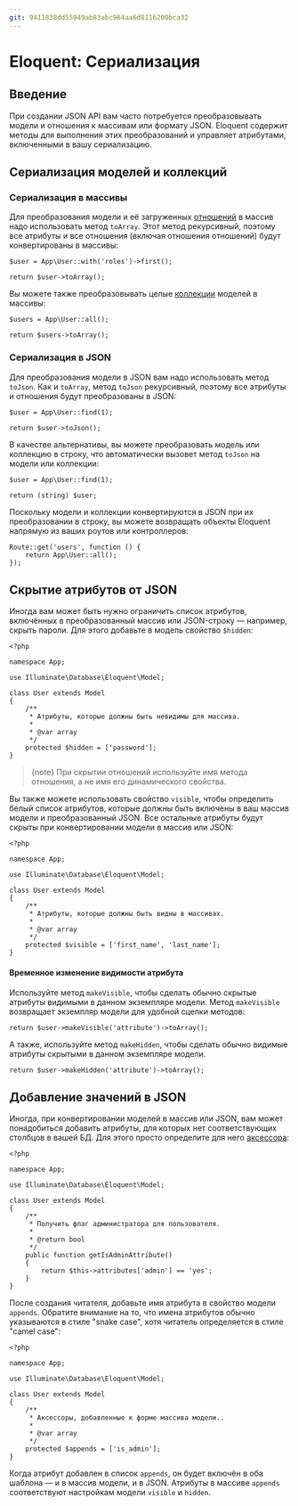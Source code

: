 ```yaml
---
git: 9411838dd55949ab83abc964aa6d8116200bca32
---
```


# Eloquent: Сериализация

<a name="introduction"></a>
## Введение

При создании JSON API вам часто потребуется преобразовывать модели и отношения к массивам или формату JSON. Eloquent содержит методы для выполнения этих преобразований и управляет атрибутами, включенными в вашу сериализацию.

<a name="serializing-models-and-collections"></a>
## Сериализация моделей и коллекций

<a name="serializing-to-arrays"></a>
### Сериализация в массивы

Для преобразования модели и её загруженных [отношений](/docs/{{version}}/eloquent-relationships) в массив надо использовать метод `toArray`. Этот метод рекурсивный, поэтому все атрибуты и все отношения (включая отношения отношений) будут конвертированы в массивы:

    $user = App\User::with('roles')->first();

    return $user->toArray();

Вы можете также преобразовывать целые [коллекции](/docs/{{version}}/eloquent-collections) моделей в массивы:

    $users = App\User::all();

    return $users->toArray();

<a name="serializing-to-json"></a>
### Сериализация в JSON

Для преобразования модели в JSON вам надо использовать метод `toJson`. Как и `toArray`, метод `toJson` рекурсивный, поэтому все атрибуты и отношения будут преобразованы в JSON:

    $user = App\User::find(1);

    return $user->toJson();

В качестве альтернативы, вы можете преобразовать модель или коллекцию в строку, что автоматически вызовет метод `toJson` на модели или коллекции:

    $user = App\User::find(1);

    return (string) $user;

Поскольку модели и коллекции конвертируются в JSON при их преобразовании в строку, вы можете возвращать объекты Eloquent напрямую из ваших роутов или контроллеров:

    Route::get('users', function () {
        return App\User::all();
    });

<a name="hiding-attributes-from-json"></a>
## Скрытие атрибутов от JSON

Иногда вам может быть нужно ограничить список атрибутов, включённых в преобразованный массив или JSON-строку — например, скрыть пароли. Для этого добавьте в модель свойство `$hidden`:

    <?php

    namespace App;

    use Illuminate\Database\Eloquent\Model;

    class User extends Model
    {
        /**
         * Атрибуты, которые должны быть невидимы для массива.
         *
         * @var array
         */
        protected $hidden = ['password'];
    }

> {note} При скрытии отношений используйте имя метода отношения, а не имя его динамического свойства.

Вы также можете использовать свойство `visible`, чтобы определить белый список атрибутов, которые должны быть включены в ваш массив модели и преобразованный JSON. Все остальные атрибуты будут скрыты при конвертировании модели в массив или JSON:

    <?php

    namespace App;

    use Illuminate\Database\Eloquent\Model;

    class User extends Model
    {
        /**
         * Атрибуты, которые должны быть видны в массивах.
         *
         * @var array
         */
        protected $visible = ['first_name', 'last_name'];
    }

#### Временное изменение видимости атрибута

Используйте метод `makeVisible`, чтобы сделать обычно скрытые атрибуты видимыми в данном экземпляре модели. Метод `makeVisible` возвращает экземпляр модели для удобной сцепки методов:

    return $user->makeVisible('attribute')->toArray();

А также, используйте метод `makeHidden`, чтобы сделать обычно видимые атрибуты скрытыми в данном экземпляре модели.

    return $user->makeHidden('attribute')->toArray();

<a name="appending-values-to-json"></a>
## Добавление значений в JSON

Иногда, при конвертировании моделей в массив или JSON, вам может понадобиться добавить атрибуты, для которых нет соответствующих столбцов в вашей БД. Для этого просто определите для него [аксессора](/docs/{{version}}/eloquent-mutators):

    <?php

    namespace App;

    use Illuminate\Database\Eloquent\Model;

    class User extends Model
    {
        /**
         * Получить флаг администратора для пользователя.
         *
         * @return bool
         */
        public function getIsAdminAttribute()
        {
            return $this->attributes['admin'] == 'yes';
        }
    }

После создания читателя, добавьте имя атрибута в свойство модели `appends`. Обратите внимание на то, что имена атрибутов обычно указываются в стиле "snake case", хотя читатель определяется в стиле "camel case":

    <?php

    namespace App;

    use Illuminate\Database\Eloquent\Model;

    class User extends Model
    {
        /**
         * Аксессоры, добавленные к форме массива модели..
         *
         * @var array
         */
        protected $appends = ['is_admin'];
    }

Когда атрибут добавлен в список `appends`, он будет включён в оба шаблона — и в массив модели, и в JSON. Атрибуты в массиве `appends` соответствуют настройкам модели `visible` и `hidden`.
